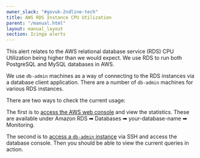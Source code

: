 ```yaml
---
owner_slack: "#govuk-2ndline-tech"
title: AWS RDS Instance CPU Utilization
parent: "/manual.html"
layout: manual_layout
section: Icinga alerts
---
```


This alert relates to the AWS relational database service (RDS) CPU Utilization being higher than we would expect. We use RDS to run both PostgreSQL and MySQL databases in AWS.

We use `db-admin` machines as a way of connecting to the RDS instances via a database client application. There are a number of `db-admin` machines for various RDS instances.

There are two ways to check the current usage:

The first is to [access the AWS web console][] and view the statistics. These are available under Amazon RDS ➡ Databases ➡ your-database-name ➡ Monitoring.

The second is to [access a `db-admin` instance][] via SSH and access the database console. Then you should be able to view the current queries in action.

[access the AWS web console]: https://eu-west-1.console.aws.amazon.com/rds/home?region=eu-west-1
[access a `db-admin` instance]: https://docs.publishing.service.gov.uk/manual/howto-ssh-to-machines.html
